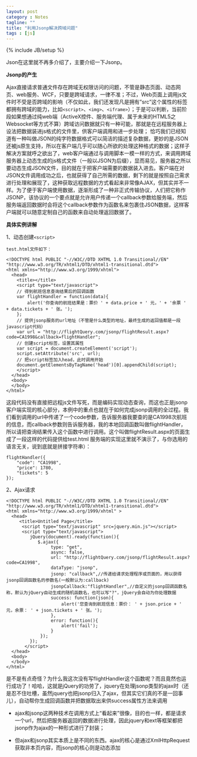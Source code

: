 ```yaml
---
layout: post
category : Notes
tagline: ""
title: "利用Jsonp解决跨域问题"
tags : [js]
---
```

{% include JB/setup %}

Json在这里就不再多介绍了，主要介绍一下Jsonp。

**Jsonp的产生**

Ajax直接请求普通文件存在跨域无权限访问的问题，不管是静态页面、动态网页、web服务、WCF，只要是跨域请求，一律不准；不过，Web页面上调用js文件时不受是否跨域的影响（不仅如此，我们还发现凡是拥有”src”这个属性的标签都拥有跨域的能力，比如`<script>`、`<img>`、`<iframe>`）；于是可以判断，当前阶段如果想通过纯web端（ActiveX控件、服务端代理、属于未来的HTML5之Websocket等方式不算）跨域访问数据就只有一种可能，那就是在远程服务器上设法把数据装进js格式的文件里，供客户端调用和进一步处理；
恰巧我们已经知道有一种叫做JSON的纯字符数据格式可以简洁的描述复杂数据，更妙的是JSON还被js原生支持，所以在客户端几乎可以随心所欲的处理这种格式的数据；这样子解决方案就呼之欲出了，web客户端通过与调用脚本一模一样的方式，来调用跨域服务器上动态生成的js格式文件（一般以JSON为后缀），显而易见，服务器之所以要动态生成JSON文件，目的就在于把客户端需要的数据装入进去。客户端在对JSON文件调用成功之后，也就获得了自己所需的数据，剩下的就是按照自己需求进行处理和展现了，这种获取远程数据的方式看起来非常像AJAX，但其实并不一样。为了便于客户端使用数据，逐渐形成了一种非正式传输协议，人们把它称作JSONP，该协议的一个要点就是允许用户传递一个callback参数给服务端，然后服务端返回数据时会将这个callback参数作为函数名来包裹住JSON数据，这样客户端就可以随意定制自己的函数来自动处理返回数据了。

**具体实例讲解**

1、动态创建`<script>`

	test.html文件如下：

	<!DOCTYPE html PUBLIC "-//W3C//DTD XHTML 1.0 Transitional//EN" "http://www.w3.org/TR/xhtml1/DTD/xhtml1-transitional.dtd">
	<html xmlns="http://www.w3.org/1999/xhtml">
	  <head>
	    <title></title>
	    <script type="text/javascript">
	    // 得到航班信息查询结果后的回调函数
	    var flightHandler = function(data){
	        alert('你查询的航班结果是：票价 ' + data.price + ' 元，' + '余票 ' + data.tickets + ' 张。');
	    };
	    // 提供jsonp服务的url地址（不管是什么类型的地址，最终生成的返回值都是一段javascript代码）
	    var url = "http://flightQuery.com/jsonp/flightResult.aspx?code=CA1998&callback=flightHandler";
	    // 创建script标签，设置其属性
	    var script = document.createElement('script');
	    script.setAttribute('src', url);
	    // 把script标签加入head，此时调用开始
	    document.getElementsByTagName('head')[0].appendChild(script);
	    </script>
	  </head>
	  <body>
	  </body>
	</html>


这段代码没有直接把远程js文件写死，而是编码实现动态查询，而这也正是jsonp客户端实现的核心部分，本例中的重点也就在于如何完成jsonp调用的全过程。我们看到调用的url中传递了一个code参数，告诉服务器我要查的是CA1998次航班的信息，而callback参数则告诉服务器，我的本地回调函数叫做flightHandler，所以请把查询结果传入这个函数中进行调用。这个叫做flightResult.aspx的页面生成了一段这样的代码提供给test.html 服务端的实现这里就不演示了，与你选用的语言无关，说到底就是拼接字符串）：

	flightHandler({
	    "code": "CA1998",
	    "price": 1780,
	    "tickets": 5
	});

2、Ajax请求

	<!DOCTYPE html PUBLIC "-//W3C//DTD XHTML 1.0 Transitional//EN" "http://www.w3.org/TR/xhtml1/DTD/xhtml1-transitional.dtd">
	<html xmlns="http://www.w3.org/1999/xhtml" >
	  <head>
	     <title>Untitled Page</title>
	      <script type="text/javascript" src=jquery.min.js"></script>
	      <script type="text/javascript">
		     jQuery(document).ready(function(){
		        $.ajax({
		             type: "get",
		             async: false,
		             url: "http://flightQuery.com/jsonp/flightResult.aspx?code=CA1998",
		             dataType: "jsonp",
		             jsonp: "callback",//传递给请求处理程序或页面的，用以获得jsonp回调函数名的参数名(一般默认为:callback)
		             jsonpCallback:"flightHandler",//自定义的jsonp回调函数名称，默认为jQuery自动生成的随机函数名，也可以写"?"，jQuery会自动为你处理数据
		             success: function(json){
		                 alert('您查询到航班信息：票价： ' + json.price + ' 元，余票： ' + json.tickets + ' 张。');
		             },
		             error: function(){
		                 alert('fail');
		             }
		         });
		     });
	       </script>
	  </head>
	  <body>
	  </body>
	</html>

是不是有点奇怪？为什么我这次没有写flightHandler这个函数呢？而且竟然也运行成功了！哈哈，这就是jQuery的功劳了，jquery在处理jsonp类型的ajax时（还是忍不住吐槽，虽然jquery也把jsonp归入了ajax，但其实它们真的不是一回事儿），自动帮你生成回调函数并把数据取出来供success属性方法来调用

- ajax和jsonp这两种技术在调用方式上“看起来”很像，目的也一样，都是请求一个url，然后把服务器返回的数据进行处理，因此jquery和ext等框架都把jsonp作为ajax的一种形式进行了封装；

- 但ajax和jsonp其实本质上是不同的东西。ajax的核心是通过XmlHttpRequest获取非本页内容，而jsonp的核心则是动态添加<script>标签来调用服务器提供的js脚本。

- 所以说，其实ajax与jsonp的区别不在于是否跨域，ajax通过服务端代理一样可以实现跨域，jsonp本身也不排斥同域的数据的获取。

- 还有就是，jsonp是一种方式或者说非强制性协议，如同ajax一样，它也不一定非要用json格式来传递数据，如果你愿意，字符串都行，只不过这样不利于用jsonp提供公开服务。


